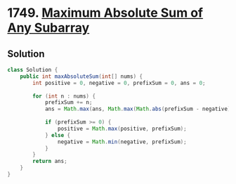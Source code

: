 # 1749. [Maximum Absolute Sum of Any Subarray](https://leetcode.com/problems/maximum-absolute-sum-of-any-subarray/description/?envType=daily-question&envId=2025-02-26)

## Solution

```java
class Solution {
    public int maxAbsoluteSum(int[] nums) {
        int positive = 0, negative = 0, prefixSum = 0, ans = 0;
        
        for (int n : nums) {
            prefixSum += n;
            ans = Math.max(ans, Math.max(Math.abs(prefixSum - negative), Math.abs(prefixSum - positive)));
            
            if (prefixSum >= 0) {
                positive = Math.max(positive, prefixSum);
            } else {
                negative = Math.min(negative, prefixSum);
            }
        }
        return ans;
    }
}
```
